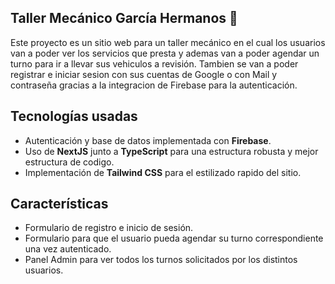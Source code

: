 ## Taller Mecánico García Hermanos 🔧
Este proyecto es un sitio web para un taller mecánico en el cual los usuarios van a poder ver los servicios que presta y ademas van a poder agendar un turno para ir a llevar sus vehiculos a revisión. Tambien se van a poder registrar e iniciar sesion con sus cuentas de Google o con Mail y contraseña gracias a la integracion de Firebase para la autenticación.

## Tecnologías usadas
- Autenticación y base de datos implementada con **Firebase**.
- Uso de **NextJS** junto a **TypeScript** para una estructura robusta y mejor estructura de codigo.
- Implementación de **Tailwind CSS** para el estilizado rapido del sitio.

## Características
- Formulario de registro e inicio de sesión.
- Formulario para que el usuario pueda agendar su turno correspondiente una vez autenticado.
- Panel Admin para ver todos los turnos solicitados por los distintos usuarios.